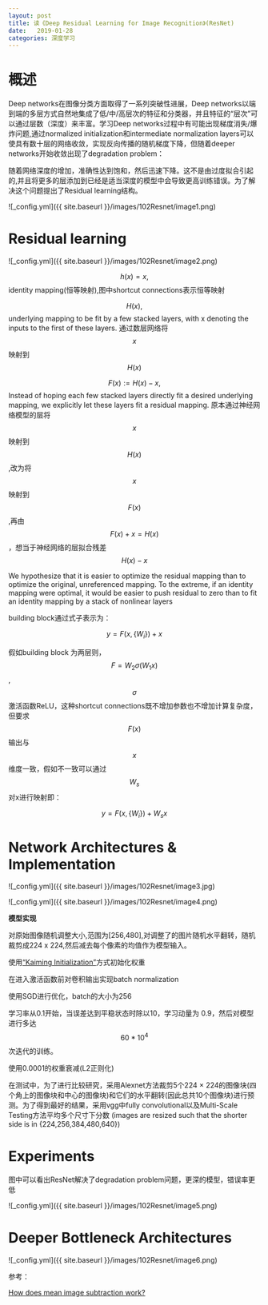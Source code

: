 ```yaml
---
layout: post
title: 读《Deep Residual Learning for Image Recognition》(ResNet)
date:   2019-01-28
categories: 深度学习
---  
```


# 概述  

Deep networks在图像分类方面取得了一系列突破性进展，Deep networks以端到端的多层方式自然地集成了低/中/高层次的特征和分类器，并且特征的“层次”可以通过层数（深度）来丰富。学习Deep networks过程中有可能出现梯度消失/爆炸问题,通过normalized initialization和intermediate normalization layers可以使具有数十层的网络收敛，实现反向传播的随机梯度下降，但随着deeper networks开始收敛出现了degradation problem：  

随着网络深度的增加，准确性达到饱和，然后迅速下降。这不是由过度拟合引起的,并且将更多的层添加到已经是适当深度的模型中会导致更高训练错误。为了解决这个问题提出了Residual learning结构。  

![_config.yml]({{ site.baseurl }}/images/102Resnet/image1.png)  

#  Residual learning

![_config.yml]({{ site.baseurl }}/images/102Resnet/image2.png)  

$$h(x)=x,$$ identity mapping(恒等映射),图中shortcut connections表示恒等映射     

$$H(x),$$ underlying mapping to be fit by a few stacked layers, with x denoting the inputs to the first of these layers. 通过数层网络将$$x$$映射到$$H(x)$$   


$$F(x):=H(x)-x,$$Instead of hoping each few stacked layers directly fit a desired underlying mapping, we explicitly let these layers fit a residual mapping. 原本通过神经网络模型的层将$$x$$映射到$$H(x)$$,改为将$$x$$映射到$$F(x)$$,再由$$F(x)+x=H(x)$$，想当于神经网络的层拟合残差$$H(x)-x$$      

We hypothesize that it is easier to optimize the residual mapping than to optimize the original, unreferenced mapping. To the extreme, if an identity mapping were optimal, it would be easier to push residual to zero than to fit an identity mapping by a stack of nonlinear layers  

building block通过式子表示为：  

$$y=F(x,\{W_{i}\})+ x$$ 

假如building block 为两层则，$$F=W_{2}\sigma(W_{1}x)$$, $$\sigma$$激活函数ReLU，这种shortcut connections既不增加参数也不增加计算复杂度，但要求$$F(x)$$输出与$$x$$维度一致，假如不一致可以通过$$W_{s}$$对x进行映射即：  

$$y=F(x,\{W_{i}\})+ W_{s}x$$ 


# Network Architectures  &  Implementation  

![_config.yml]({{ site.baseurl }}/images/102Resnet/image3.jpg)    

![_config.yml]({{ site.baseurl }}/images/102Resnet/image4.png)   
  

**模型实现**  

对原始图像随机调整大小,范围为[256,480],对调整了的图片随机水平翻转，随机裁剪成224 x 224,然后减去每个像素的均值作为模型输入。 

使用[“Kaiming Initialization”](https://arxiv.org/pdf/1502.01852.pdf)方式初始化权重    

在进入激活函数前对卷积输出实现batch normalization    

使用SGD进行优化，batch的大小为256    

学习率从0.1开始，当误差达到平稳状态时除以10，学习动量为 0.9，然后对模型进行多达$$60*10^4$$次迭代的训练。   

使用0.0001的权重衰减(L2正则化)  

在测试中，为了进行比较研究，采用Alexnet方法裁剪5个224 × 224的图像块(四个角上的图像块和中心的图像块)和它们的水平翻转(因此总共10个图像块)进行预测。为了得到最好的结果，采用vgg中fully convolutional以及Multi-Scale Testing方法平均多个尺寸下分数 (images are resized such that the shorter side is in {224,256,384,480,640})

# Experiments  

图中可以看出ResNet解决了degradation problem问题，更深的模型，错误率更低

![_config.yml]({{ site.baseurl }}/images/102Resnet/image5.png)  


# Deeper Bottleneck Architectures

![_config.yml]({{ site.baseurl }}/images/102Resnet/image6.png)   


参考：

[How does mean image subtraction work?](https://stackoverflow.com/questions/44788133/how-does-mean-image-subtraction-work)
